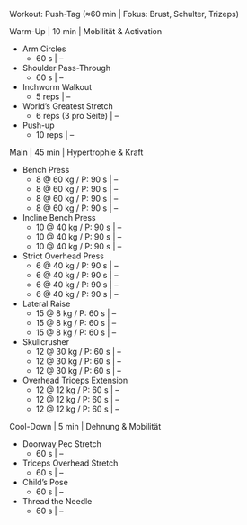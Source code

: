 Workout: Push-Tag (≈60 min | Fokus: Brust, Schulter, Trizeps)

Warm-Up | 10 min | Mobilität & Activation
- Arm Circles
    - 60 s | –
- Shoulder Pass-Through
    - 60 s | –
- Inchworm Walkout
    - 5 reps | –
- World’s Greatest Stretch
    - 6 reps (3 pro Seite) | –
- Push-up
    - 10 reps | –

Main | 45 min | Hypertrophie & Kraft
- Bench Press
    - 8 @ 60 kg / P: 90 s | –
    - 8 @ 60 kg / P: 90 s | –
    - 8 @ 60 kg / P: 90 s | –
    - 8 @ 60 kg / P: 90 s | –
- Incline Bench Press
    - 10 @ 40 kg / P: 90 s | –
    - 10 @ 40 kg / P: 90 s | –
    - 10 @ 40 kg / P: 90 s | –
- Strict Overhead Press
    - 6 @ 40 kg / P: 90 s | –
    - 6 @ 40 kg / P: 90 s | –
    - 6 @ 40 kg / P: 90 s | –
    - 6 @ 40 kg / P: 90 s | –
- Lateral Raise
    - 15 @ 8 kg / P: 60 s | –
    - 15 @ 8 kg / P: 60 s | –
    - 15 @ 8 kg / P: 60 s | –
- Skullcrusher
    - 12 @ 30 kg / P: 60 s | –
    - 12 @ 30 kg / P: 60 s | –
    - 12 @ 30 kg / P: 60 s | –
- Overhead Triceps Extension
    - 12 @ 12 kg / P: 60 s | –
    - 12 @ 12 kg / P: 60 s | –
    - 12 @ 12 kg / P: 60 s | –

Cool-Down | 5 min | Dehnung & Mobilität
- Doorway Pec Stretch
    - 60 s | –
- Triceps Overhead Stretch
    - 60 s | –
- Child’s Pose
    - 60 s | –
- Thread the Needle
    - 60 s | –